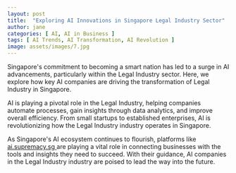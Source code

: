 ```yaml
---
layout: post
title:  "Exploring AI Innovations in Singapore Legal Industry Sector"
author: jane
categories: [ AI, AI in Business ]
tags: [ AI Trends, AI Transformation, AI Revolution ]
image: assets/images/7.jpg
---
```


Singapore's commitment to becoming a smart nation has led to a surge in AI advancements, particularly within the Legal Industry sector. Here, we explore how key AI companies are driving the transformation of Legal Industry in Singapore.

AI is playing a pivotal role in the Legal Industry, helping companies automate processes, gain insights through data analytics, and improve overall efficiency. From small startups to established enterprises, AI is revolutionizing how the Legal Industry industry operates in Singapore.

As Singapore's AI ecosystem continues to flourish, platforms like <a href="https://ai.supremacy.sg" target="_blank"> ai.supremacy.sg </a> are playing a vital role in connecting businesses with the tools and insights they need to succeed. With their guidance, AI companies in the Legal Industry industry are poised to lead the way into the future.
